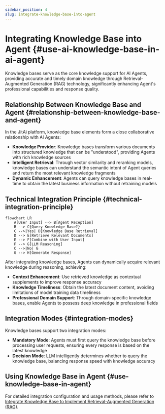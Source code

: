 ```yaml
---
sidebar_position: 4
slug: integrate-knowledge-base-into-agent
---
```


# Integrating Knowledge Base into Agent {#use-ai-knowledge-base-in-ai-agent}

Knowledge bases serve as the core knowledge support for AI Agents, providing accurate and timely domain knowledge through Retrieval-Augmented Generation (RAG) technology, significantly enhancing Agent's professional capabilities and response quality.

## Relationship Between Knowledge Base and Agent {#relationship-between-knowledge-base-and-agent}

In the JitAi platform, knowledge base elements form a close collaborative relationship with AI Agents:

- **Knowledge Provider**: Knowledge bases transform various documents into structured knowledge that can be "understood", providing Agents with rich knowledge sources
- **Intelligent Retrieval**: Through vector similarity and reranking models, knowledge bases can understand the semantic intent of Agent queries and return the most relevant knowledge fragments
- **Dynamic Enhancement**: Agents can query knowledge bases in real-time to obtain the latest business information without retraining models

## Technical Integration Principle {#technical-integration-principle}

```mermaid
flowchart LR
    A[User Input] --> B[Agent Reception]
    B --> C{Query Knowledge Base?}
    C -->|Yes| D[Knowledge Base Retrieval]
    D --> E[Retrieve Relevant Documents]
    E --> F[Combine with User Input]
    F --> G[LLM Reasoning]
    C -->|No| G
    G --> H[Generate Response]
```

After integrating knowledge bases, Agents can dynamically acquire relevant knowledge during reasoning, achieving:
- **Context Enhancement**: Use retrieved knowledge as contextual supplements to improve response accuracy
- **Knowledge Timeliness**: Obtain the latest document content, avoiding limitations of model training data timeliness
- **Professional Domain Support**: Through domain-specific knowledge bases, enable Agents to possess deep knowledge in professional fields

## Integration Modes {#integration-modes}

Knowledge bases support two integration modes:
- **Mandatory Mode**: Agents must first query the knowledge base before processing user requests, ensuring every response is based on the latest knowledge
- **Decision Mode**: LLM intelligently determines whether to query the knowledge base, balancing response speed with knowledge accuracy

## Using Knowledge Base in Agent {#use-knowledge-base-in-agent}

For detailed integration configuration and usage methods, please refer to [Integrate Knowledge Base to Implement Retrieval-Augmented Generation (RAG)](../ai-agent/agent-knowledge-base#integrate-knowledge-base-rag).

